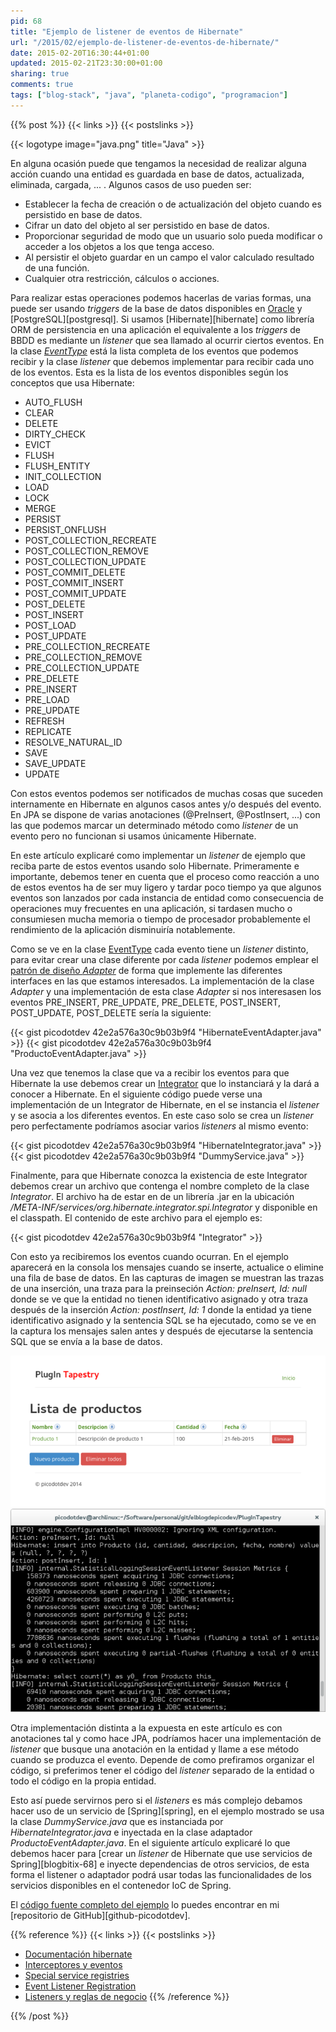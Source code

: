 ```yaml
---
pid: 68
title: "Ejemplo de listener de eventos de Hibernate"
url: "/2015/02/ejemplo-de-listener-de-eventos-de-hibernate/"
date: 2015-02-20T16:30:44+01:00
updated: 2015-02-21T23:30:00+01:00
sharing: true
comments: true
tags: ["blog-stack", "java", "planeta-codigo", "programacion"]
---
```


{{% post %}}
{{< links >}}
{{< postslinks >}}

{{< logotype image="java.png" title="Java" >}}

En alguna ocasión puede que tengamos la necesidad de realizar alguna acción cuando una entidad es guardada en base de datos, actualizada, eliminada, cargada, ... . Algunos casos de uso pueden ser:

* Establecer la fecha de creación o de actualización del objeto cuando es persistido en base de datos.
* Cifrar un dato del objeto al ser persistido en base de datos.
* Proporcionar seguridad de modo que un usuario solo pueda modificar o acceder a los objetos a los que tenga acceso.
* Al persistir el objeto guardar en un campo el valor calculado resultado de una función.
* Cualquier otra restricción, cálculos o acciones.

Para realizar estas operaciones podemos hacerlas de varias formas, una puede ser usando _triggers_ de la base de datos disponibles en [Oracle](https://www.oracle.com/database/index.html) y [PostgreSQL][postgresql]. Si usamos [Hibernate][hibernate] como librería ORM de persistencia en una aplicación el equivalente a los _triggers_ de BBDD es mediante un _listener_ que sea llamado al ocurrir ciertos eventos. En la clase [_EventType_](https://docs.jboss.org/hibernate/orm/4.3/javadocs/org/hibernate/event/spi/EventType.html) está la lista completa de los eventos que podemos recibir y la clase _listener_ que debemos implementar para recibir cada uno de los eventos. Esta es la lista de los eventos disponibles según los conceptos que usa Hibernate:

* AUTO_FLUSH
* CLEAR
* DELETE
* DIRTY_CHECK
* EVICT
* FLUSH
* FLUSH_ENTITY
* INIT_COLLECTION
* LOAD
* LOCK
* MERGE
* PERSIST
* PERSIST_ONFLUSH
* POST_COLLECTION_RECREATE
* POST_COLLECTION_REMOVE
* POST_COLLECTION_UPDATE
* POST_COMMIT_DELETE
* POST_COMMIT_INSERT
* POST_COMMIT_UPDATE
* POST_DELETE
* POST_INSERT
* POST_LOAD
* POST_UPDATE
* PRE_COLLECTION_RECREATE
* PRE_COLLECTION_REMOVE
* PRE_COLLECTION_UPDATE
* PRE_DELETE
* PRE_INSERT
* PRE_LOAD
* PRE_UPDATE
* REFRESH
* REPLICATE
* RESOLVE_NATURAL_ID
* SAVE
* SAVE_UPDATE
* UPDATE

Con estos eventos podemos ser notificados de muchas cosas que suceden internamente en Hibernate en algunos casos antes y/o después del evento. En JPA se dispone de varias anotaciones (@PreInsert, @PostInsert, ...) con las que podemos marcar un determinado método como _listener_ de un evento pero no funcionan si usamos únicamente Hibernate.

En este artículo explicaré como implementar un _listener_ de ejemplo que reciba parte de estos eventos usando solo Hibernate. Primeramente e importante, debemos tener en cuenta que el proceso como reacción a uno de estos eventos ha de ser muy ligero y tardar poco tiempo ya que algunos eventos son lanzados por cada instancia de entidad como consecuencia de operaciones muy frecuentes en una aplicación, si tardasen mucho o consumiesen mucha memoria o tiempo de procesador probablemente el rendimiento de la aplicación disminuiría notablemente.

Como se ve en la clase [EventType](https://docs.jboss.org/hibernate/orm/4.3/javadocs/org/hibernate/event/spi/EventType.html) cada evento tiene un _listener_ distinto, para evitar crear una clase diferente por cada _listener_ podemos emplear el [patrón de diseño _Adapter_](https://es.wikipedia.org/wiki/Adapter_%28patr%C3%B3n_de_dise%C3%B1o%29) de forma que implemente las diferentes interfaces en las que estamos interesados. La implementación de la clase _Adapter_ y una implementación de esta clase _Adapter_ si nos interesasen los eventos PRE_INSERT, PRE_UPDATE, PRE_DELETE, POST_INSERT, POST_UPDATE, POST_DELETE sería la siguiente:

{{< gist picodotdev 42e2a576a30c9b03b9f4 "HibernateEventAdapter.java" >}}
{{< gist picodotdev 42e2a576a30c9b03b9f4 "ProductoEventAdapter.java" >}}

Una vez que tenemos la clase que va a recibir los eventos para que Hibernate la use debemos crear un [Integrator](http://docs.jboss.org/hibernate/orm/4.3/javadocs/org/hibernate/integrator/spi/Integrator.html) que lo instanciará y la dará a conocer a Hibernate. En el siguiente código puede verse una implementación de un Integrator de Hibernate, en el se instancia el _listener_ y se asocia a los diferentes eventos. En este caso solo se crea un _listener_ pero perfectamente podríamos asociar varios _listeners_ al mismo evento:

{{< gist picodotdev 42e2a576a30c9b03b9f4 "HibernateIntegrator.java" >}}
{{< gist picodotdev 42e2a576a30c9b03b9f4 "DummyService.java" >}}

Finalmente, para que Hibernate conozca la existencia de este Integrator debemos crear un archivo que contenga el nombre completo de la clase _Integrator_. El archivo ha de estar en de un librería .jar en la ubicación _/META-INF/services/org.hibernate.integrator.spi.Integrator_ y disponible en el classpath. El contenido de este archivo para el ejemplo es:

{{< gist picodotdev 42e2a576a30c9b03b9f4 "Integrator" >}}

Con esto ya recibiremos los eventos cuando ocurran. En el ejemplo aparecerá en la consola los mensajes cuando se inserte, actualice o elimine una fila de base de datos. En las capturas de imagen se muestran las trazas de una inserción, una traza para la preinseción _Action: preInsert, Id: null_ donde se ve que la entidad no tienen identificativo asignado y otra traza después de la inserción _Action: postInsert, Id: 1_ donde la entidad ya tiene identificativo asignado y la sentencia SQL se ha ejecutado, como se ve en la captura los mensajes salen antes y después de ejecutarse la sentencia SQL que se envía a la base de datos.

<div class="media" style="text-align: center;">
	<a href="assets/images/custom/posts/68/aplicacion.png" title="Creando un registro en la base de datos" data-gallery><img src="assets/images/custom/posts/68/aplicacion-thumb.png"></a>
	<a href="assets/images/custom/posts/68/consola.png" title="Trazas de ejecución del listener" data-gallery><img src="assets/images/custom/posts/68/consola-thumb.png"></a>
</div>

Otra implementación distinta a la expuesta en este artículo es con anotaciones tal y como hace JPA, podríamos hacer una implementación de _listener_ que busque una anotación en la entidad y llame a ese método cuando se produzca el evento. Depende de como  prefiramos organizar el código, si preferimos tener el código del _listener_ separado de la entidad o todo el código en la propia entidad.

Esto así puede servirnos pero si el _listeners_ es más complejo debamos hacer uso de un servicio de [Spring][spring], en el ejemplo mostrado se usa la clase _DummyService.java_ que es instanciada por _HibernateIntegrator.java_ e inyectada en la clase adaptador _ProductoEventAdapter.java_. En el siguiente artículo explicaré lo que debemos hacer para [crear un _listener_ de Hibernate que use servicios de Spring][blogbitix-68] e inyecte dependencias de otros servicios, de esta forma el listener o adaptador podrá usar todas las funcionalidades de los servicios disponibles en el contenedor IoC de Spring.

El [código fuente completo del ejemplo](https://github.com/picodotdev/elblogdepicodev/tree/master/PlugInTapestry) lo puedes encontrar en mi [repositorio de GitHub][github-picodotdev].

{{% reference %}}
{{< links >}}
{{< postslinks >}}
* [Documentación hibernate](http://docs.jboss.org/hibernate/orm/4.3/manual/en-US/html_single/)
* [Interceptores y eventos](http://docs.jboss.org/hibernate/orm/3.6/reference/es-ES/html/events.html)
* [Special service registries](http://docs.jboss.org/hibernate/orm/4.3/devguide/en-US/html_single/#d5e2282)
* [Event Listener Registration](http://planet.jboss.org/post/event_listener_registration)
* [Listeners y reglas de negocio](http://cursohibernate.es/doku.php?id=unidades:06_objetos_validaciones:04_listeners)
{{% /reference %}}

{{% /post %}}
